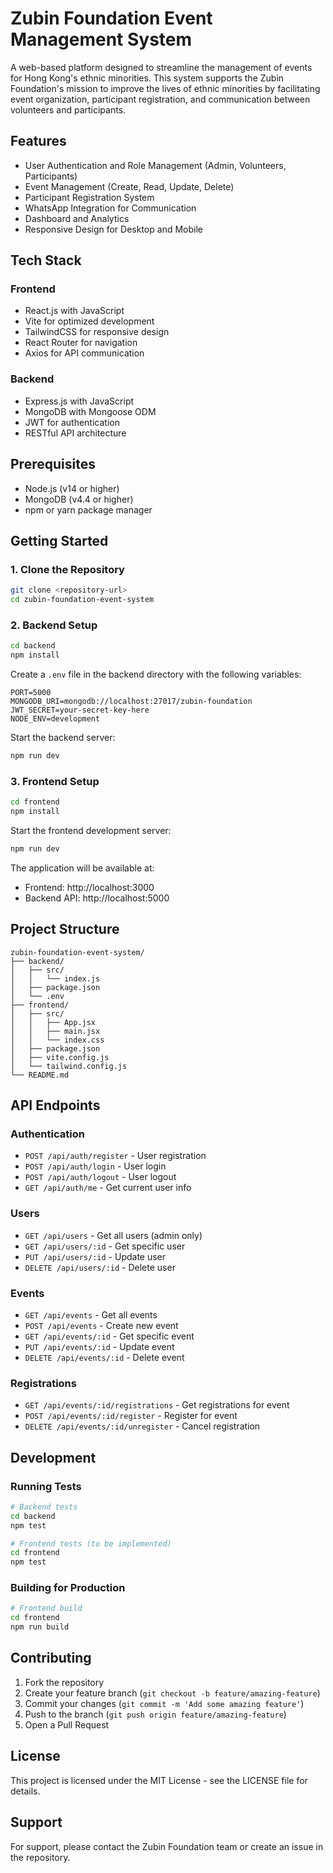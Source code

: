 # Zubin Foundation Event Management System

A web-based platform designed to streamline the management of events for Hong Kong's ethnic minorities. This system supports the Zubin Foundation's mission to improve the lives of ethnic minorities by facilitating event organization, participant registration, and communication between volunteers and participants.

## Features

- User Authentication and Role Management (Admin, Volunteers, Participants)
- Event Management (Create, Read, Update, Delete)
- Participant Registration System
- WhatsApp Integration for Communication
- Dashboard and Analytics
- Responsive Design for Desktop and Mobile

## Tech Stack

### Frontend
- React.js with JavaScript
- Vite for optimized development
- TailwindCSS for responsive design
- React Router for navigation
- Axios for API communication

### Backend
- Express.js with JavaScript
- MongoDB with Mongoose ODM
- JWT for authentication
- RESTful API architecture

## Prerequisites

- Node.js (v14 or higher)
- MongoDB (v4.4 or higher)
- npm or yarn package manager

## Getting Started

### 1. Clone the Repository

```bash
git clone <repository-url>
cd zubin-foundation-event-system
```

### 2. Backend Setup

```bash
cd backend
npm install
```

Create a `.env` file in the backend directory with the following variables:
```env
PORT=5000
MONGODB_URI=mongodb://localhost:27017/zubin-foundation
JWT_SECRET=your-secret-key-here
NODE_ENV=development
```

Start the backend server:
```bash
npm run dev
```

### 3. Frontend Setup

```bash
cd frontend
npm install
```

Start the frontend development server:
```bash
npm run dev
```

The application will be available at:
- Frontend: http://localhost:3000
- Backend API: http://localhost:5000

## Project Structure

```
zubin-foundation-event-system/
├── backend/
│   ├── src/
│   │   └── index.js
│   ├── package.json
│   └── .env
├── frontend/
│   ├── src/
│   │   ├── App.jsx
│   │   ├── main.jsx
│   │   └── index.css
│   ├── package.json
│   ├── vite.config.js
│   └── tailwind.config.js
└── README.md
```

## API Endpoints

### Authentication
- `POST /api/auth/register` - User registration
- `POST /api/auth/login` - User login
- `POST /api/auth/logout` - User logout
- `GET /api/auth/me` - Get current user info

### Users
- `GET /api/users` - Get all users (admin only)
- `GET /api/users/:id` - Get specific user
- `PUT /api/users/:id` - Update user
- `DELETE /api/users/:id` - Delete user

### Events
- `GET /api/events` - Get all events
- `POST /api/events` - Create new event
- `GET /api/events/:id` - Get specific event
- `PUT /api/events/:id` - Update event
- `DELETE /api/events/:id` - Delete event

### Registrations
- `GET /api/events/:id/registrations` - Get registrations for event
- `POST /api/events/:id/register` - Register for event
- `DELETE /api/events/:id/unregister` - Cancel registration

## Development

### Running Tests
```bash
# Backend tests
cd backend
npm test

# Frontend tests (to be implemented)
cd frontend
npm test
```

### Building for Production
```bash
# Frontend build
cd frontend
npm run build
```

## Contributing

1. Fork the repository
2. Create your feature branch (`git checkout -b feature/amazing-feature`)
3. Commit your changes (`git commit -m 'Add some amazing feature'`)
4. Push to the branch (`git push origin feature/amazing-feature`)
5. Open a Pull Request

## License

This project is licensed under the MIT License - see the LICENSE file for details.

## Support

For support, please contact the Zubin Foundation team or create an issue in the repository. 